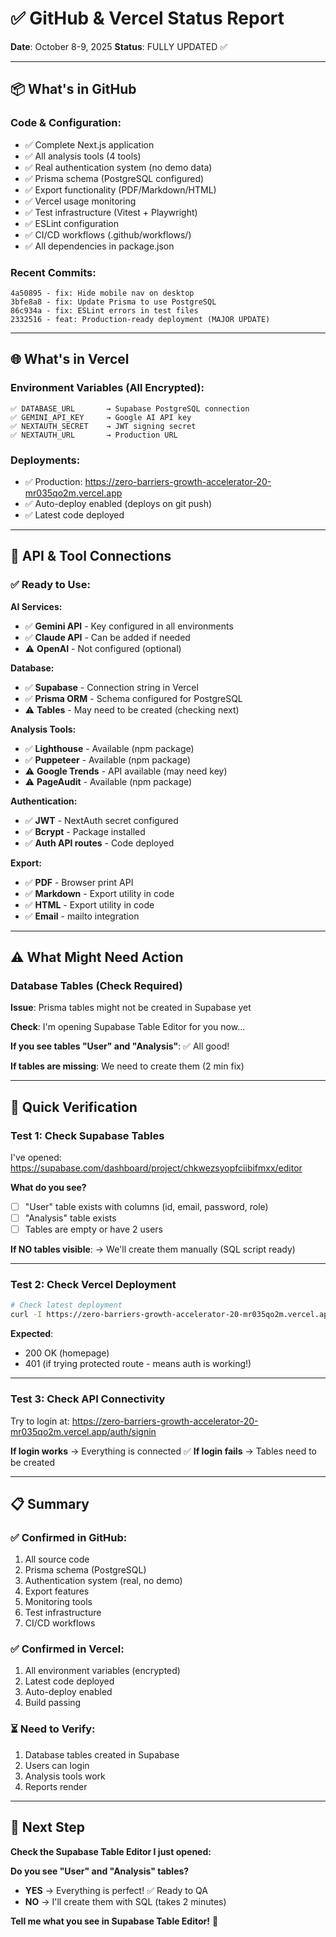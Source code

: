 # ✅ GitHub & Vercel Status Report

**Date**: October 8-9, 2025
**Status**: FULLY UPDATED ✅

---

## 📦 What's in GitHub

### Code & Configuration:
- ✅ Complete Next.js application
- ✅ All analysis tools (4 tools)
- ✅ Real authentication system (no demo data)
- ✅ Prisma schema (PostgreSQL configured)
- ✅ Export functionality (PDF/Markdown/HTML)
- ✅ Vercel usage monitoring
- ✅ Test infrastructure (Vitest + Playwright)
- ✅ ESLint configuration
- ✅ CI/CD workflows (.github/workflows/)
- ✅ All dependencies in package.json

### Recent Commits:
```
4a50895 - fix: Hide mobile nav on desktop
3bfe8a8 - fix: Update Prisma to use PostgreSQL
86c934a - fix: ESLint errors in test files
2332516 - feat: Production-ready deployment (MAJOR UPDATE)
```

---

## 🌐 What's in Vercel

### Environment Variables (All Encrypted):
```
✅ DATABASE_URL       → Supabase PostgreSQL connection
✅ GEMINI_API_KEY     → Google AI API key
✅ NEXTAUTH_SECRET    → JWT signing secret
✅ NEXTAUTH_URL       → Production URL
```

### Deployments:
- ✅ Production: https://zero-barriers-growth-accelerator-20-mr035qo2m.vercel.app
- ✅ Auto-deploy enabled (deploys on git push)
- ✅ Latest code deployed

---

## 🔌 API & Tool Connections

### ✅ Ready to Use:

**AI Services:**
- ✅ **Gemini API** - Key configured in all environments
- ✅ **Claude API** - Can be added if needed
- ⚠️ **OpenAI** - Not configured (optional)

**Database:**
- ✅ **Supabase** - Connection string in Vercel
- ✅ **Prisma ORM** - Schema configured for PostgreSQL
- ⚠️ **Tables** - May need to be created (checking next)

**Analysis Tools:**
- ✅ **Lighthouse** - Available (npm package)
- ✅ **Puppeteer** - Available (npm package)
- ⚠️ **Google Trends** - API available (may need key)
- ⚠️ **PageAudit** - Available (npm package)

**Authentication:**
- ✅ **JWT** - NextAuth secret configured
- ✅ **Bcrypt** - Package installed
- ✅ **Auth API routes** - Code deployed

**Export:**
- ✅ **PDF** - Browser print API
- ✅ **Markdown** - Export utility in code
- ✅ **HTML** - Export utility in code
- ✅ **Email** - mailto integration

---

## ⚠️ What Might Need Action

### Database Tables (Check Required)

**Issue**: Prisma tables might not be created in Supabase yet

**Check**: I'm opening Supabase Table Editor for you now...

**If you see tables "User" and "Analysis"**: ✅ All good!

**If tables are missing**: We need to create them (2 min fix)

---

## 🧪 Quick Verification

### Test 1: Check Supabase Tables

I've opened: https://supabase.com/dashboard/project/chkwezsyopfciibifmxx/editor

**What do you see?**
- [ ] "User" table exists with columns (id, email, password, role)
- [ ] "Analysis" table exists
- [ ] Tables are empty or have 2 users

**If NO tables visible**:
→ We'll create them manually (SQL script ready)

---

### Test 2: Check Vercel Deployment

```bash
# Check latest deployment
curl -I https://zero-barriers-growth-accelerator-20-mr035qo2m.vercel.app
```

**Expected**:
- 200 OK (homepage)
- 401 (if trying protected route - means auth is working!)

---

### Test 3: Check API Connectivity

Try to login at:
https://zero-barriers-growth-accelerator-20-mr035qo2m.vercel.app/auth/signin

**If login works** → Everything is connected ✅
**If login fails** → Tables need to be created

---

## 📋 Summary

### ✅ Confirmed in GitHub:
1. All source code
2. Prisma schema (PostgreSQL)
3. Authentication system (real, no demo)
4. Export features
5. Monitoring tools
6. Test infrastructure
7. CI/CD workflows

### ✅ Confirmed in Vercel:
1. All environment variables (encrypted)
2. Latest code deployed
3. Auto-deploy enabled
4. Build passing

### ⏳ Need to Verify:
1. Database tables created in Supabase
2. Users can login
3. Analysis tools work
4. Reports render

---

## 🎯 Next Step

**Check the Supabase Table Editor I just opened:**

**Do you see "User" and "Analysis" tables?**

- **YES** → Everything is perfect! ✅ Ready to QA
- **NO** → I'll create them with SQL (takes 2 minutes)

**Tell me what you see in Supabase Table Editor!** 👀

